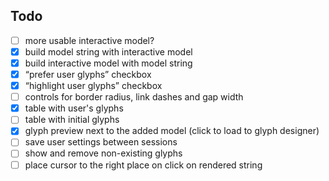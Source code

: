 ## Todo
- [ ] more usable interactive model?
- [X] build model string with interactive model
- [X] build interactive model with model string
- [X] “prefer user glyphs” checkbox
- [X] “highlight user glyphs” checkbox
- [ ] controls for border radius, link dashes and gap width
- [X] table with user's glyphs
- [ ] table with initial glyphs
- [X] glyph preview next to the added model (click to load to glyph designer)
- [ ] save user settings between sessions
- [ ] show and remove non-existing glyphs
- [ ] place cursor to the right place on click on rendered string